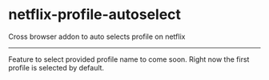 # netflix-profile-autoselect

Cross browser addon to auto selects profile on netflix

<hr/>

Feature to select provided profile name to come soon. Right now the first profile is selected by default.
